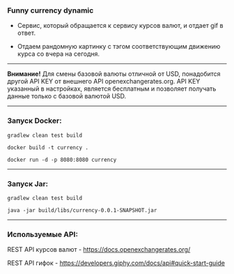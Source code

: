 <h3>Funny currency dynamic</h3>

* Сервис, который обращается к сервису курсов валют, и отдает gif в ответ.

* Отдаем рандомную картинку с тэгом соответствующим движению курса со вчера на сегодня.


***

<b>Внимание!</b>
Для смены базовой валюты отличной от USD, понадобится другой API KEY от внешнего API openexchangerates.org. 
API KEY указанный в настройках, является бесплатным и позволяет получать данные только с базовой валютой USD.

***

<h3>Запуск Docker:</h3>

```
gradlew clean test build
```

```
docker build -t currency .
```

```
docker run -d -p 8080:8080 currency
```

***

<h3>Запуск  Jar:</h3>

```
gradlew clean test build
```

```
java -jar build/libs/currency-0.0.1-SNAPSHOT.jar
```

***

<h3>Используемые API:</h3>

REST API курсов валют - https://docs.openexchangerates.org/  

REST API гифок - https://developers.giphy.com/docs/api#quick-start-guide  
